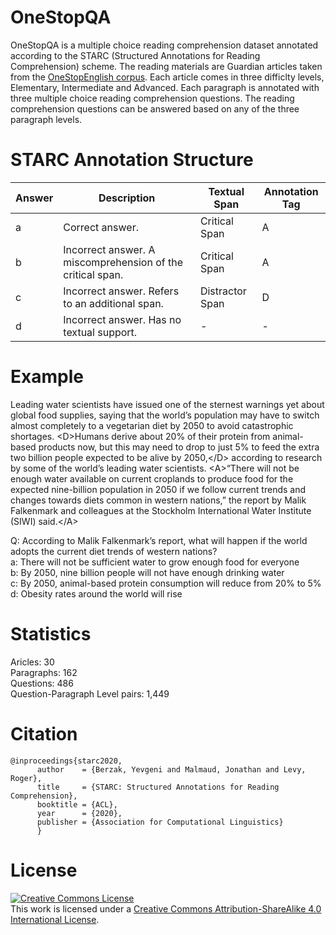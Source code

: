 # OneStopQA

OneStopQA is a multiple choice reading comprehension dataset annotated according to the STARC (Structured Annotations for Reading Comprehension) scheme. The reading materials are Guardian articles taken from the [OneStopEnglish corpus](https://github.com/nishkalavallabhi/OneStopEnglishCorpus). Each article comes in three difficlty levels, Elementary, Intermediate and Advanced. Each paragraph is annotated with three multiple choice reading comprehension questions. The reading comprehension questions can be answered based on any of the three paragraph levels.

# STARC Annotation Structure

| Answer | Description | Textual Span | Annotation Tag
| --- | --- | --- | --- |
| a | Correct answer. | Critical Span | A |
| b | Incorrect answer. A miscomprehension of the critical span. | Critical Span |A|
| c | Incorrect answer. Refers to an additional span. | Distractor Span | D|
| d | Incorrect answer. Has no textual support. | - | - |

# Example

Leading water scientists have issued one of the sternest warnings yet about global food supplies, saying that the world’s population may have to switch almost completely to a vegetarian diet by 2050 to avoid catastrophic shortages. \<D\>Humans derive about 20% of their protein from animal-based products now, but this may need to drop to just 5% to feed the extra two billion people expected to be alive by 2050,\</D\> according to research by some of the world’s leading water scientists. \<A\>“There will not be enough water available on current croplands to produce food for the expected nine-billion population in 2050 if we follow current trends and changes towards diets common in western nations,” the report by Malik Falkenmark and colleagues at the Stockholm International Water Institute (SIWI) said.\</A\>

Q: According to Malik Falkenmark’s report, what will happen if the world adopts the current diet trends of western nations?  
a: There will not be sufficient water to grow enough food for everyone  
b: By 2050, nine billion people will not have enough drinking water  
c: By 2050, animal-based protein consumption will reduce from 20% to 5%  
d: Obesity rates around the world will rise  

# Statistics
Aricles: 30  
Paragraphs: 162  
Questions: 486  
Question-Paragraph Level pairs: 1,449  

# Citation
```
@inproceedings{starc2020,  
      author    = {Berzak, Yevgeni and Malmaud, Jonathan and Levy, Roger},  
      title     = {STARC: Structured Annotations for Reading Comprehension},  
      booktitle = {ACL},  
      year      = {2020},  
      publisher = {Association for Computational Linguistics} 
      }
```

# License
<a rel="license" href="http://creativecommons.org/licenses/by-sa/4.0/"><img alt="Creative Commons License" style="border-width:0" src="https://i.creativecommons.org/l/by-sa/4.0/88x31.png" /></a><br />This work is licensed under a <a rel="license" href="http://creativecommons.org/licenses/by-sa/4.0/">Creative Commons Attribution-ShareAlike 4.0 International License</a>.

